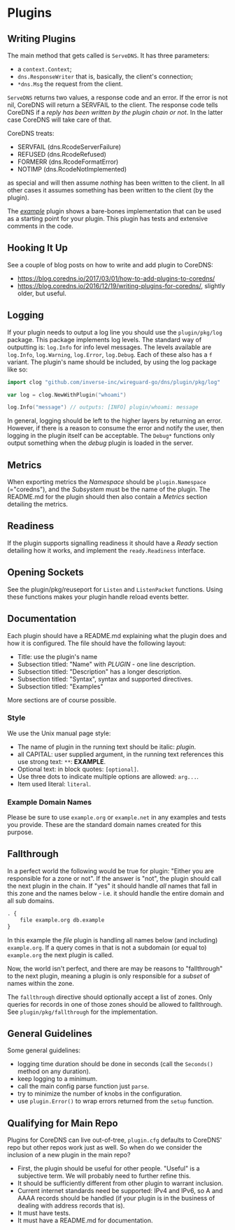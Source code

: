 # Plugins

## Writing Plugins

The main method that gets called is `ServeDNS`. It has three parameters:

* a `context.Context`;
* `dns.ResponseWriter` that is, basically, the client's connection;
* `*dns.Msg` the request from the client.

`ServeDNS` returns two values, a response code and an error. If the error is not nil, CoreDNS
will return a SERVFAIL to the client. The response code tells CoreDNS if a *reply has been
written by the plugin chain or not*. In the latter case CoreDNS will take care of that.

CoreDNS treats:

* SERVFAIL (dns.RcodeServerFailure)
* REFUSED (dns.RcodeRefused)
* FORMERR (dns.RcodeFormatError)
* NOTIMP (dns.RcodeNotImplemented)

as special and will then assume *nothing* has been written to the client. In all other cases it
assumes something has been written to the client (by the plugin).

The [*example*](https://github.com/coredns/example) plugin shows a bare-bones implementation that
can be used as a starting point for your plugin. This plugin has tests and extensive comments in the
code.

## Hooking It Up

See a couple of blog posts on how to write and add plugin to CoreDNS:

* <https://blog.coredns.io/2017/03/01/how-to-add-plugins-to-coredns/>
* <https://blog.coredns.io/2016/12/19/writing-plugins-for-coredns/>, slightly older, but useful.

## Logging

If your plugin needs to output a log line you should use the `plugin/pkg/log` package. This package
implements log levels. The standard way of outputting is: `log.Info` for info level messages. The
levels available are `log.Info`, `log.Warning`, `log.Error`, `log.Debug`. Each of these also has
a `f` variant. The plugin's name should be included, by using the log package like so:

~~~ go
import clog "github.com/inverse-inc/wireguard-go/dns/plugin/pkg/log"

var log = clog.NewWithPlugin("whoami")

log.Info("message") // outputs: [INFO] plugin/whoami: message
~~~

In general, logging should be left to the higher layers by returning an error. However, if there is
a reason to consume the error and notify the user, then logging in the plugin itself can be
acceptable. The `Debug*` functions only output something when the *debug* plugin is loaded in the
server.

## Metrics

When exporting metrics the *Namespace* should be `plugin.Namespace` (="coredns"), and the
*Subsystem* must be the name of the plugin. The README.md for the plugin should then also contain
a *Metrics* section detailing the metrics.

## Readiness

If the plugin supports signalling readiness it should have a *Ready* section detailing how it
works, and implement the `ready.Readiness` interface.

## Opening Sockets

See the plugin/pkg/reuseport for `Listen` and `ListenPacket` functions. Using these functions makes
your plugin handle reload events better.

## Documentation

Each plugin should have a README.md explaining what the plugin does and how it is configured. The
file should have the following layout:

* Title: use the plugin's name
* Subsection titled: "Name"
    with *PLUGIN* - one line description.
* Subsection titled: "Description" has a longer description.
* Subsection titled: "Syntax", syntax and supported directives.
* Subsection titled: "Examples"

More sections are of course possible.

### Style

We use the Unix manual page style:

* The name of plugin in the running text should be italic: *plugin*.
* all CAPITAL: user supplied argument, in the running text references this use strong text: `**`:
  **EXAMPLE**.
* Optional text: in block quotes: `[optional]`.
* Use three dots to indicate multiple options are allowed: `arg...`.
* Item used literal: `literal`.

### Example Domain Names

Please be sure to use `example.org` or `example.net` in any examples and tests you provide. These
are the standard domain names created for this purpose.

## Fallthrough

In a perfect world the following would be true for plugin: "Either you are responsible for a zone or
not". If the answer is "not", the plugin should call the next plugin in the chain. If "yes" it
should handle *all* names that fall in this zone and the names below - i.e. it should handle the
entire domain and all sub domains.

~~~ txt
. {
    file example.org db.example
}
~~~

In this example the *file* plugin is handling all names below (and including) `example.org`. If
a query comes in that is not a subdomain (or equal to) `example.org` the next plugin is called.

Now, the world isn't perfect, and there are may be reasons to "fallthrough" to the next plugin,
meaning a plugin is only responsible for a *subset* of names within the zone.

The `fallthrough` directive should optionally accept a list of zones. Only queries for records
in one of those zones should be allowed to fallthrough. See `plugin/pkg/fallthrough` for the
implementation.

## General Guidelines

Some general guidelines:

* logging time duration should be done in seconds (call the `Seconds()` method on any duration).
* keep logging to a minimum.
* call the main config parse function just `parse`.
* try to minimize the number of knobs in the configuration.
* use `plugin.Error()` to wrap errors returned from the `setup` function.

## Qualifying for Main Repo

Plugins for CoreDNS can live out-of-tree, `plugin.cfg` defaults to CoreDNS' repo but other
repos work just as well. So when do we consider the inclusion of a new plugin in the main repo?

* First, the plugin should be useful for other people. "Useful" is a subjective term. We will
  probably need to further refine this.
* It should be sufficiently different from other plugin to warrant inclusion.
* Current internet standards need be supported: IPv4 and IPv6, so A and AAAA records should be
  handled (if your plugin is in the business of dealing with address records that is).
* It must have tests.
* It must have a README.md for documentation.
